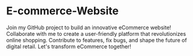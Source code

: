 # E-commerce-Website
Join my GitHub project to build an innovative eCommerce website! Collaborate with me to create a user-friendly platform that revolutionizes online shopping. Contribute to features, fix bugs, and shape the future of digital retail. Let's transform eCommerce together!
